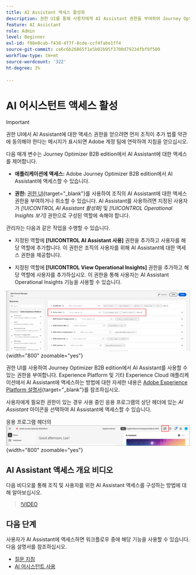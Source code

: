 ```yaml
---
title: AI Assistant 액세스 활성화
description: 권한 UI를 통해 사용자에게 AI Assistant 권한을 부여하여 Journey Optimizer B2B edition에서 액세스를 활성화합니다.
feature: AI Assistant
role: Admin
level: Beginner
exl-id: f08e0cab-f430-4f7f-8cde-ccf4fabe1ff4
source-git-commit: ce6c6b26865f1e5b02b95f3700d79234fbf9f500
workflow-type: tm+mt
source-wordcount: '322'
ht-degree: 3%

---
```


# AI 어시스턴트 액세스 활성

>[!IMPORTANT]
>
>권한 UI에서 AI Assistant에 대한 액세스 권한을 얻으려면 먼저 조직이 추가 법률 약관에 동의해야 한다는 메시지가 표시되면 Adobe 계정 팀에 연락하여 지침을 얻으십시오.

다음 매개 변수는 Journey Optimizer B2B edition에서 AI Assistant에 대한 액세스를 제어합니다.

* **애플리케이션에 액세스:** Adobe Journey Optimizer B2B edition에서 AI Assistant에 액세스할 수 있습니다.

* **권한:** [권한 UI](https://experienceleague.adobe.com/ko/docs/experience-platform/access-control/abac/permissions-ui/permissions){target="_blank"}를 사용하여 조직의 AI Assistant에 대한 액세스 권한을 부여하거나 취소할 수 있습니다. AI Assistant를 사용하려면 지정된 사용자가 _[!UICONTROL AI Assistant 활성화]_ 및 _[!UICONTROL Operational Insights 보기]_ 권한으로 구성된 역할에 속해야 합니다.

관리자는 다음과 같은 작업을 수행할 수 있습니다.

* 지정된 역할에 **[!UICONTROL AI Assistant 사용]** 권한을 추가하고 사용자를 해당 역할에 추가합니다. 이 권한은 조직의 사용자를 위해 AI Assistant에 대한 액세스 권한을 제공합니다.

* 지정된 역할에 **[!UICONTROL View Operational Insights]** 권한을 추가하고 해당 역할에 사용자를 추가하십시오. 이 권한을 통해 사용자는 AI Assistant Operational Insights 기능을 사용할 수 있습니다.

![AI 관리자 권한 할당](./assets/ai-assistant-permissions.png){width="800" zoomable="yes"}

권한 UI를 사용하여 Journey Optimizer B2B edition에서 AI Assistant를 사용할 수 있는 권한을 부여합니다. Experience Platform 및 기타 Experience Cloud 애플리케이션에서 AI Assistant에 액세스하는 방법에 대한 자세한 내용은 [Adobe Experience Platform 설명서](https://experienceleague.adobe.com/ko/docs/experience-platform/ai-assistant/access){target="_blank"}를 참조하십시오.

사용자에게 필요한 권한이 있는 경우 사용 중인 응용 프로그램의 상단 헤더에 있는 _AI Assistant_ 아이콘을 선택하여 AI Assistant에 액세스할 수 있습니다.

응용 프로그램 헤더의 ![AI 길잡이 아이콘](./assets/ai-assistant-icon-header.png){width="800" zoomable="yes"}

## AI Assistant 액세스 개요 비디오

다음 비디오를 통해 조직 및 사용자를 위한 AI Assistant 액세스를 구성하는 방법에 대해 알아보십시오.

>[!VIDEO](https://video.tv.adobe.com/v/3475926/?captions=kor&learn=on)

## 다음 단계

사용자가 AI Assistant에 액세스하면 워크플로우 중에 해당 기능을 사용할 수 있습니다. 다음 설명서를 참조하십시오.

* [질문 지침](./question-guidance.md)
* [AI 어시스턴트 사용](./use-ai-assistant.md)
